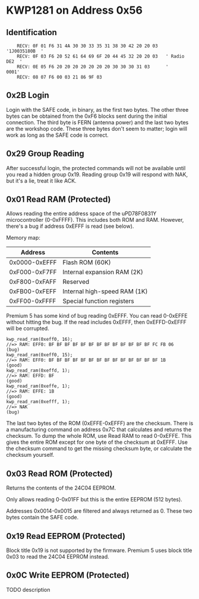 # KWP1281 on Address 0x56

## Identification

```text
    RECV: 0F 01 F6 31 4A 30 30 33 35 31 38 30 42 20 20 03   '1J0035180B  '
    RECV: 0F 03 F6 20 52 61 64 69 6F 20 44 45 32 20 20 03   ' Radio DE2  '
    RECV: 0E 05 F6 20 20 20 20 20 20 20 30 30 30 31 03      '       0001'
    RECV: 08 07 F6 00 03 21 86 9F 03
```

## 0x2B Login

Login with the SAFE code, in binary, as the first two bytes.  The other three bytes can be obtained from the 0xF6 blocks sent during the initial connection.  The third byte is FERN (antenna power) and the last two bytes are the workshop code.  These three bytes don't seem to matter; login will work as long as the SAFE code is correct.

## 0x29 Group Reading

After successful login, the protected commands will not be available until you read a hidden group 0x19.  Reading group 0x19 will respond with NAK, but it's a lie, treat it like ACK.

## 0x01 Read RAM (Protected)

Allows reading the entire address space of the uPD78F0831Y microcontroller (0-0xFFFF).  This includes both ROM and RAM.  However, there's a bug if address 0xEFFF is read (see below).

Memory map:

| Address         | Contents                      |
|-----------------|-------------------------------|
| 0x0000-0xEFFF   | Flash ROM (60K)               |
| 0xF000-0xF7FF   | Internal expansion RAM (2K)   |
| 0xF800-0xFAFF   | Reserved                      |
| 0xFB00-0xFEFF   | Internal high-speed RAM (1K)  |
| 0xFF00-0xFFFF   | Special function registers    |

Premium 5 has some kind of bug reading 0xEFFF.  You can read 0-0xEFFE without hitting the bug.  If the read includes 0xEFFF, then 0xEFFD-0xEFFF will be corrupted.

```text
kwp_read_ram(0xeff0, 16);
//=> RAM: EFF0: BF BF BF BF BF BF BF BF BF BF BF BF BF FC FB 06     (bug)
kwp_read_ram(0xeff0, 15);
//=> RAM: EFF0: BF BF BF BF BF BF BF BF BF BF BF BF BF BF 1B        (good)
kwp_read_ram(0xeffd, 1);
//=> RAM: EFFD: BF                                                  (good)
kwp_read_ram(0xeffe, 1);
//=> RAM: EFFE: 1B                                                  (good)
kwp_read_ram(0xefff, 1);
//=> NAK                                                            (bug)
```

The last two bytes of the ROM (0xEFFE-0xEFFF) are the checksum.  There is a manufacturing command on address 0x7C that calculates and returns the checksum.  To dump the whole ROM, use Read RAM to read 0-0xEFFE.  This gives the entire ROM except for one byte of the checksum at 0xEFFF.  Use the checksum command to get the missing checksum byte, or calculate the checksum yourself.

## 0x03 Read ROM (Protected)

Returns the contents of the 24C04 EEPROM.

Only allows reading 0-0x01FF but this is the entire EEPROM (512 bytes).

Addresses 0x0014-0x0015 are filtered and always returned as 0.  These two
bytes contain the SAFE code.

## 0x19 Read EEPROM (Protected)

Block title 0x19 is not supported by the firmware.  Premium 5 uses block
title 0x03 to read the 24C04 EEPROM instead.

## 0x0C Write EEPROM (Protected)

TODO description
